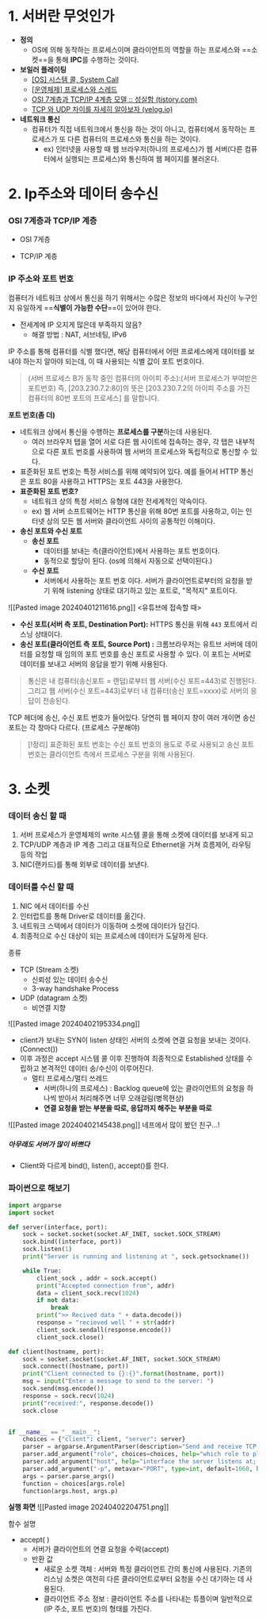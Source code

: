 
# 1. 서버란 무엇인가

- **정의**
	- OS에 의해 동작하는 프로세스이며 클라이언트의 역할을 하는 프로세스와 ==소켓==을 통해 **IPC**를 수행하는 것이다. 
- **보일러 플레이팅**
	- [[OS] 시스템 콜, System Call](https://velog.io/@nnnyeong/OS-%EC%8B%9C%EC%8A%A4%ED%85%9C-%EC%BD%9C-System-Call)
	- [[운영체제] 프로세스와 스레드](https://velog.io/@aeong98/%EC%9A%B4%EC%98%81%EC%B2%B4%EC%A0%9COS-%ED%94%84%EB%A1%9C%EC%84%B8%EC%8A%A4%EC%99%80-%EC%8A%A4%EB%A0%88%EB%93%9C)
	- [OSI 7계층과 TCP/IP 4계층 모델 :: 성실함 (tistory.com)](https://ariz1623.tistory.com/327)
	- [TCP 와 UDP 차이를 자세히 알아보자 (velog.io)](https://velog.io/@hidaehyunlee/TCP-%EC%99%80-UDP-%EC%9D%98-%EC%B0%A8%EC%9D%B4)
- **네트워크 통신**
	- 컴퓨터가 직접 네트워크에서 통신을 하는 것이 아니고, 컴퓨터에서 동작하는 프로세스가 또 다른 컴퓨터의 프로세스와 통신을 하는 것이다. 
		- ex) 인터넷을 사용할 때 웹 브라우저(하나의 프로세스)가 웹 서버(다른 컴퓨터에서 실행되는 프로세스)와 통신하여 웹 페이지를 불러온다. 


# 2. Ip주소와 데이터 송수신

### OSI 7계층과 TCP/IP 계층

- OSI 7게층

- TCP/IP 계층

### IP 주소와 포트 번호

컴퓨터가 네트워크 상에서 통신을 하기 위해서는 수많은 정보의 바다에서 자신이 누구인지 유일하게 ==**식별이 가능한 수단**==이 있어야 한다. 

- 전세계에 IP 오지게 많은데 부족하지 않음?
	- 해결 방법 : NAT, 서브네팅, IPv6

IP 주소를 통해 컴퓨터를 식별 했다면, 해당 컴퓨터에서 어떤 프로세스에게 데이터를 보내야 하는지 알아야 되는데, 이 때 사용되는 식별 값이 포트 번호이다. 

>(서버 프로세스 B가 동작 중인 컴퓨터의 아이피 주소):(서버 프로세스가 부여받은 포트번호)
>즉, [203.230.7.2:80]의 뜻은 [203.230.7.2의 아이피 주소를 가진 컴퓨터의 80번 포트의 프로세스] 를 말합니다.

**포트 번호(좀 더)**
- 네트워크 상에서 통신을 수행하는 **프로세스를 구분**하는데 사용된다.
	- 여러 브라우저 탭을 열어 서로 다른 웹 사이트에 접속하는 경우, 각 탭은 내부적으로 다른 포트 번호를 사용하여 웹 서버의 프로세스와 독립적으로 통신할 수 있다. 
- 표준화된 포트 번호는 특정 서비스를 위해 예약되어 있다. 예를 들어서 HTTP 통신은 포트 80을 사용하고 HTTPS는 포트 443을 사용한다. 
- **표준화된 포트 번호?**
	- 네트워크 상의 특정 서비스 유형에 대한 전세계적인 약속이다. 
	- ex) 웹 서버 소프트웨어는 HTTP 통신을 위해 80번 포트를 사용하고, 이는 인터넷 상의 모든 웹 서버와 클라이언트 사이의 공통적인 이해이다. 
- **송신 포트와 수신 포트**
	- **송신 포트**
		- 데이터를 보내는 측(클라이언트)에서 사용하는 포트 번호이다. 
		- 동적으로 할당이 된다. (os에 의해서 자동으로 선택이된다.)
	- **수신 포트**
		- 서버에서 사용하는 포트 번호 이다. 서버가 클라이언트로부터의 요청을 받기 위해 listening 상태로 대기하고 있는 포트로, "목적지" 포트이다. 

![[Pasted image 20240401211616.png]]
<유튜브에 접속할 때>
- **수신 포트(서버 측 포트, Destination Port):** HTTPS 통신을 위해 `443` 포트에서 리스닝 상태이다. 
- **송신 포트(클라이언트 측 포트, Source Port) :** 크롬브라우저는 유트브 서버에 데이터를 요청할 때 임의의 포트 번호를 송신 포트로 사용할 수 있다. 이 포트는 서버로 데이터를 보내고 서버의 응답을 받기 위해 사용된다. 

> 통신은 내 컴퓨터(송신포트 = 랜덤)로부터 웹 서버(수신 포트=443)로 진행된다. 
> 그리고 웹 서버(수신 포트=443)로부터 내 컴퓨터(송신 포트=xxxx)로 서버의 응답이 전송된다. 

TCP 헤더에 송신, 수신 포트 번호가 들어있다. 
당연히 웹 페이지 창이 여러 개이면 송신 포트는 각 창마다 다르다. (프로세스 구분해야)

>[!정리]
>표준화된 포트 번호는 수신 포트 번호의 용도로 주로 사용되고 송신 포트 번호는 클라이언트 측에서 프로세스 구분을 위해 사용된다. 

# 3. 소켓

### 데이터 송신 할 때
1. 서버 프로세스가 운영체제의 write 시스템 콜을 통해 소켓에 데이터를 보내게 되고
2. TCP/UDP 계층과 IP 계층 그리고 대표적으로 Ethernet을 거쳐 흐름제어, 라우팅 등의 작업
3. NIC(랜카드)를 통해 외부로 데이터를 보낸다. 
### 데이터를 수신 할 때
1. NIC 에서 데이터를 수신
2. 인터럽트를 통해 Driver로 데이터를 옮긴다. 
3. 네트워크 스택에서 데이터가 이동하며 소켓에 데이터가 담긴다.
4. 최종적으로 수신 대상이 되는 프로세스에 데이터가 도달하게 된다. 

종류
- TCP (Stream 소켓)
	- 신뢰성 있는 데이터 송수신
	- 3-way handshake Process
- UDP (datagram 소켓)
	- 비연결 지향

![[Pasted image 20240402195334.png]]
- client가 보내는 SYN이 listen 상태인 서버의 소켓에 연결 요청을 보내는 것이다. (Connect())
- 이후 과정은 accept 시스템 콜 이후 진행하여 최종적으로 Established 상태를 수립하고 본격적인 데이터 송/수신이 이루어진다. 
	- 멀티 프로세스/멀티 쓰레드
		- 서버(하나의 프로세스) : Backlog queue에 있는 클라이언트의 요청을 하나씩 받아서 처리해주면 너무 오래걸림(병목현상)
		- **연결 요청을 받는 부분을 따로, 응답까지 해주는 부분을 따로** 



![[Pasted image 20240402145438.png]]
네프에서 많이 봤던 친구...!

##### 아무래도 서버가 많이 바쁘다
- Client와 다르게 bind(), listen(), accept()를 한다. 

### 파이썬으로 해보기

```python
import argparse
import socket

def server(interface, port):
    sock = socket.socket(socket.AF_INET, socket.SOCK_STREAM)
    sock.bind((interface, port))
    sock.listen(1)
    print("Server is running and listening at ", sock.getsockname())

    while True:
        client_sock , addr = sock.accept()
        print("Accepted connection from", addr)
        data = client_sock.recv(1024)
        if not data:
            break
        print(">> Recived data " + data.decode())
        response = "recieved well " + str(addr)
        client_sock.sendall(response.encode())
        client_sock.close()

def client(hostname, port):
    sock = socket.socket(socket.AF_INET, socket.SOCK_STREAM)
    sock.connect((hostname, port))
    print("Client connected to {}:{}".format(hostname, port))
    msg = input("Enter a message to send to the server: ")
    sock.send(msg.encode())
    response = sock.recv(1024)
    print("received:", response.decode())
    sock.close


if __name__ == "__main__":
    choices = {"client": client, "server": server}
    parser = argparse.ArgumentParser(description="Send and receive TCP packets, ensuring data reliability and order")
    parser.add_argument("role", choices=choices, help="which role to play")
    parser.add_argument("host", help="interface the server listens at; host the client sends to")
    parser.add_argument("-p", metavar="PORT", type=int, default=1060, help="TCP port (default 1060)")
    args = parser.parse_args()
    function = choices[args.role]
    function(args.host, args.p)

```

**실행 화면**
![[Pasted image 20240402204751.png]]

함수 설명
- accept( )
	- 서버가 클라이언트의 연결 요청을 수락(accept)
	- 반환 값
		- 새로운 소켓 객체 : 서버와 특정 클라이언트 간의 통신에 사용된다. 기존의 리스닝 소켓은 여전히 다른 클라이언트로부터 요청을 수신 대기하는 데 사용된다. 
		- 클라이언트 주소 정보 : 클라이언트 주소를 나타내는 튜플이며 일반적으로 (IP 주소, 포트 번호)의 형태를 가진다. 